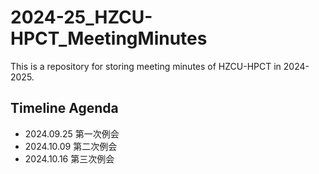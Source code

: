 # 2024-25_HZCU-HPCT_MeetingMinutes

This is a repository for storing meeting minutes of HZCU-HPCT in 2024-2025.

## Timeline Agenda

- 2024.09.25 第一次例会
- 2024.10.09 第二次例会
- 2024.10.16 第三次例会